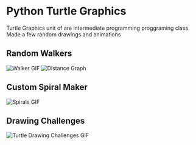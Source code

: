 # Python Turtle Graphics

Turtle Graphics unit of are intermediate programming proggraming class. Made a few random drawings and animations

## Random Walkers
![Walker GIF](https://github.com/michael-lesirge/intermediate-programming-class/assets/100492377/29f6eb11-581a-4c1e-b2e9-c625b94642f5)
![Distance Graph](https://github.com/michael-lesirge/intermediate-programming-class/assets/100492377/b8c93de2-7be2-4496-8294-7b6a6f8b1ee7)

## Custom Spiral Maker
![Spirals GIF](https://github.com/michael-lesirge/intermediate-programming-class/assets/100492377/7f59c722-e614-4065-a265-0a022c2bc5c9)

## Drawing Challenges
![Turtle Drawing Challenges GIF](https://github.com/michael-lesirge/intermediate-programming-class/assets/100492377/fa9d29ea-38f2-4995-bb29-5bd315205b2b)

